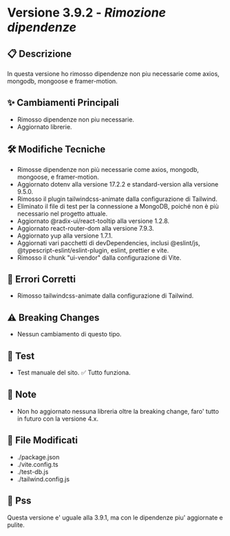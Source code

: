 # Versione 3.9.2 - *Rimozione dipendenze*

## 📋 Descrizione
In questa versione ho rimosso dipendenze non piu necessarie come axios, mongodb, mongoose e framer-motion.

## ✨ Cambiamenti Principali
- Rimosso dipendenze non piu necessarie.
- Aggiornato librerie.

## 🛠️ Modifiche Tecniche
- Rimosse dipendenze non più necessarie come axios, mongodb, mongoose, e framer-motion.
- Aggiornato dotenv alla versione 17.2.2 e standard-version alla versione 9.5.0.
- Rimosso il plugin tailwindcss-animate dalla configurazione di Tailwind.
- Eliminato il file di test per la connessione a MongoDB, poiché non è più necessario nel progetto attuale.
- Aggiornato @radix-ui/react-tooltip alla versione 1.2.8.
- Aggiornato react-router-dom alla versione 7.9.3.
- Aggiornato yup alla versione 1.7.1.
- Aggiornati vari pacchetti di devDependencies, inclusi @eslint/js, @typescript-eslint/eslint-plugin, eslint, prettier e vite.
- Rimosso il chunk "ui-vendor" dalla configurazione di Vite.

## 🐛 Errori Corretti
- Rimosso tailwindcss-animate dalla configurazione di Tailwind.

## ⚠️ Breaking Changes
- Nessun cambiamento di questo tipo.

## 🧪 Test
- Test manuale del sito.
✅ Tutto funziona.

## 📝 Note
- Non ho aggiornato nessuna libreria oltre la breaking change, faro' tutto in futuro con la versione 4.x.

## 🔗 File Modificati
- ./package.json
- ./vite.config.ts
- ./test-db.js
- ./tailwind.config.js

## 🐾 Pss
Questa versione e' uguale alla 3.9.1, ma con le dipendenze piu' aggiornate e pulite.
